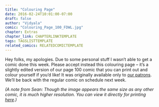 ```yaml
---
title: "Colouring Page"
date: 2016-02-24T10:01:00-07:00
draft: false
author: "Vidyala"
comic: "Colouring_Page_100_FDWL.jpg"
chapter: Extras
chapter_link: CHAPTERLINKTEMPLATE
tags: TAGSLISTTEMPLATE
related_comics: RELATEDCOMICTEMPLATE
---
```


Hey folks, my apologies. Due to some personal stuff I wasn’t able to get a comic done this week. Please accept instead this colouring page – it’s a slightly edited version of our page 100 comic that you can print out and colour yourself if you’d like! It was originally available only to [our patrons](https://www.patreon.com/fromdraenor). We’ll be back with the regular comic on schedule next week.

*(A note from Sean: Though the image appears the same size as any other comic, it is much higher resolution. You can view it directly for printing [here](/images/comics/Colouring_Page_100_FDWL.jpg).)*
